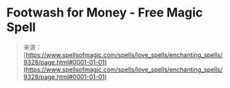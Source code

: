 <!--yml
category: 未分类
date: 2024-06-12 18:45:19
-->

# Footwash for Money - Free Magic Spell

> 来源：[https://www.spellsofmagic.com/spells/love_spells/enchanting_spells/9328/page.html#0001-01-01](https://www.spellsofmagic.com/spells/love_spells/enchanting_spells/9328/page.html#0001-01-01)